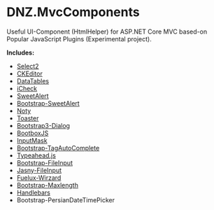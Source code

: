 # DNZ.MvcComponents

Useful UI-Component (HtmlHelper) for ASP.NET Core MVC based-on Popular JavaScript Plugins (Experimental project).

**Includes:**

*   [Select2](https://select2.org/)
*   [CKEditor](https://ckeditor.com/)
*   [DataTables](https://datatables.net/)
*   [iCheck](http://icheck.fronteed.com/)
*   [SweetAlert](https://sweetalert.js.org/)
*   [Bootstrap-SweetAlert](https://lipis.github.io/bootstrap-sweetalert/)
*   [Noty](https://ned.im/noty/)
*   [Toaster](https://codeseven.github.io/toastr/)
*   [Bootstrap3-Dialog](http://nakupanda.github.io/bootstrap3-dialog)
*   [BootboxJS](http://bootboxjs.com/)
*   [InputMask](https://robinherbots.github.io/Inputmask/)
*   [Bootstrap-TagAutoComplete](https://blog.sandglaz.com/bootstrap-tagautocomplete/)
*   [Typeahead.js](http://twitter.github.io/typeahead.js/)
*   [Bootstrap-FileInput](https://plugins.krajee.com/file-input)
*   [Jasny-FileInput](https://www.jasny.net/bootstrap/components/#fileinput)
*   [Fuelux-Wirzard](https://github.com/ExactTarget/fuelux)
*   [Bootstrap-Maxlength](http://mimo84.github.io/bootstrap-maxlength/)
*   [Handlebars](https://handlebarsjs.com/)
*   Bootstrap-PersianDateTimePicker
